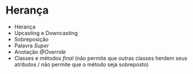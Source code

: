 # Herança

- Herança
- Upcasting e Downcasting
- Sobreposição
- Palavra *Super*
- Anotação *@Override*
- Classes e métodos *final* (não permite que outras classes herdem seus atributos /
                             não permite que o método seja sobreposto)

